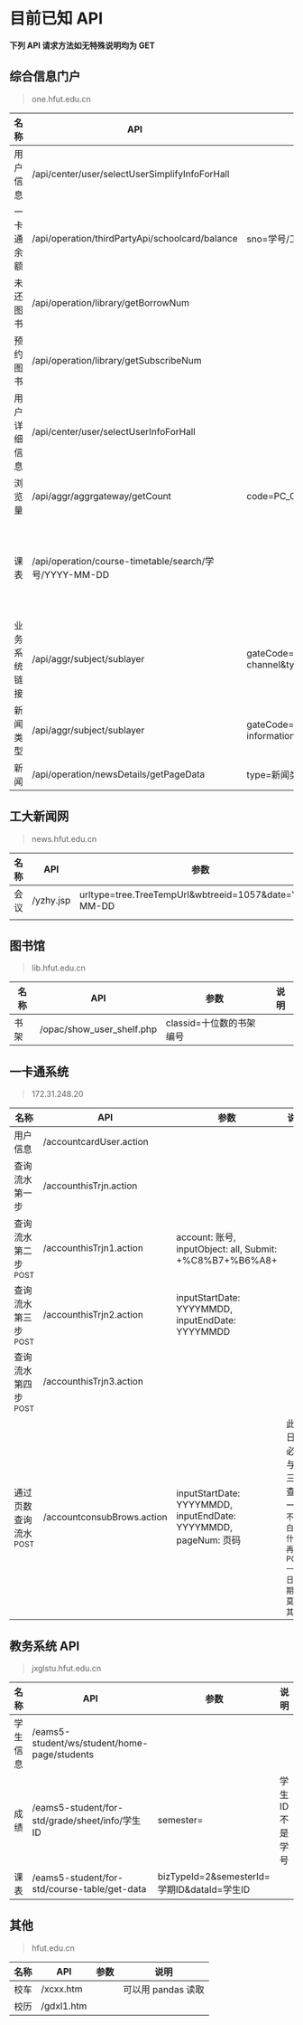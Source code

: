 

# 目前已知 API

**下列 API 请求方法如无特殊说明均为 GET**

## 综合信息门户

> one.hfut.edu.cn

| 名称         | API                                                    | 参数                                                   | 注释           |
| ------------ | ------------------------------------------------------ | ------------------------------------------------------ | -------------- |
| 用户信息     | /api/center/user/selectUserSimplifyInfoForHall         |                                                        |                |
| 一卡通余额   | /api/operation/thirdPartyApi/schoolcard/balance        | sno=学号/工号                                          |                |
| 未还图书     | /api/operation/library/getBorrowNum                    |                                                        |                |
| 预约图书     | /api/operation/library/getSubscribeNum                 |                                                        |                |
| 用户详细信息 | /api/center/user/selectUserInfoForHall                 |                                                        |                |
| 浏览量       | /api/aggr/aggrgateway/getCount                         | code=PC_CAMPUS_PORTAL                                  |                |
| 课表         | /api/operation/course-timetable/search/学号/YYYY-MM-DD |                                                        | 里面有教师工号 |
| 业务系统链接 | /api/aggr/subject/sublayer                             | gateCode=PC_CAMPUS_PORTAL&subCode=fast-channel&type=15 |                |
| 新闻类型     | /api/aggr/subject/sublayer                             | gateCode=PC_CAMPUS_PORTAL&subCode=public-information   |                |
| 新闻         | /api/operation/newsDetails/getPageData                 | type=新闻类型&size=获取的数量&current=当前页面         |                |

## 工大新闻网

> news.hfut.edu.cn

| 名称 | API       | 参数                                                   | 说明 |
| ---- | --------- | ------------------------------------------------------ | ---- |
| 会议 | /yzhy.jsp | urltype=tree.TreeTempUrl&wbtreeid=1057&date=YYYY-MM-DD |      |
|      |           |                                                        |      |

## 图书馆

> lib.hfut.edu.cn

| 名称 | API                       | 参数                     | 说明 |
| ---- | ------------------------- | ------------------------ | ---- |
| 书架 | /opac/show_user_shelf.php | classid=十位数的书架编号 |      |

## 一卡通系统

> 172.31.248.20

| 名称                            | API                        | 参数                                                            | 说明                                                                              |
| ------------------------------- | -------------------------- | --------------------------------------------------------------- | --------------------------------------------------------------------------------- |
| 用户信息                        | /accountcardUser.action    |                                                                 |                                                                                   |
| 查询流水第一步                  | /accounthisTrjn.action     |                                                                 |                                                                                   |
| 查询流水第二步<sup>POST</sup>   | /accounthisTrjn1.action    | account: 账号, inputObject: all, Submit: +%C8%B7+%B6%A8+        |                                                                                   |
| 查询流水第三步<sup>POST</sup>   | /accounthisTrjn2.action    | inputStartDate: YYYYMMDD, inputEndDate: YYYYMMDD                |                                                                                   |
| 查询流水第四步<sup>POST</sup>   | /accounthisTrjn3.action    |                                                                 |                                                                                   |
| 通过页数查询流水<sup>POST</sup> | /accountconsubBrows.action | inputStartDate: YYYYMMDD, inputEndDate: YYYYMMDD, pageNum: 页码 | 此处日期必须与第三步查询一致<small>不明白为什么再 POST 一次日期，莫名其妙</small> |

## 教务系统 API

> jxglstu.hfut.edu.cn

| 名称     | API                                            | 参数                                        | 说明           |
| -------- | ---------------------------------------------- | ------------------------------------------- | -------------- |
| 学生信息 | /eams5-student/ws/student/home-page/students   |                                             |                |
| 成绩     | /eams5-student/for-std/grade/sheet/info/学生ID | semester=                                   | 学生ID不是学号 |
| 课表     | /eams5-student/for-std/course-table/get-data   | bizTypeId=2&semesterId=学期ID&dataId=学生ID |                |

## 其他

> hfut.edu.cn

| 名称 | API        | 参数 | 说明               |
| ---- | ---------- | ---- | ------------------ |
| 校车 | /xcxx.htm  |      | 可以用 pandas 读取 |
| 校历 | /gdxl1.htm |      |                    |
